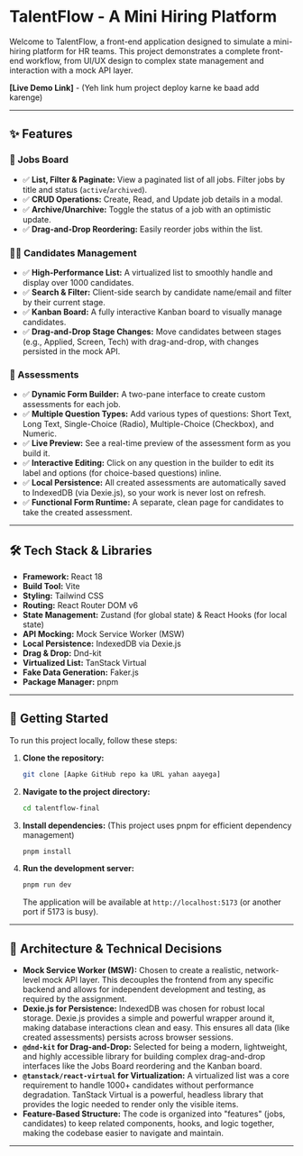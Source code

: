 # TalentFlow - A Mini Hiring Platform

Welcome to TalentFlow, a front-end application designed to simulate a mini-hiring platform for HR teams. This project demonstrates a complete front-end workflow, from UI/UX design to complex state management and interaction with a mock API layer.

**[Live Demo Link]** - (Yeh link hum project deploy karne ke baad add karenge)

---

## ✨ Features

### 🏢 Jobs Board
- ✅ **List, Filter & Paginate:** View a paginated list of all jobs. Filter jobs by title and status (`active`/`archived`).
- ✅ **CRUD Operations:** Create, Read, and Update job details in a modal.
- ✅ **Archive/Unarchive:** Toggle the status of a job with an optimistic update.
- ✅ **Drag-and-Drop Reordering:** Easily reorder jobs within the list.

### 🧑‍💻 Candidates Management
- ✅ **High-Performance List:** A virtualized list to smoothly handle and display over 1000 candidates.
- ✅ **Search & Filter:** Client-side search by candidate name/email and filter by their current stage.
- ✅ **Kanban Board:** A fully interactive Kanban board to visually manage candidates.
- ✅ **Drag-and-Drop Stage Changes:** Move candidates between stages (e.g., Applied, Screen, Tech) with drag-and-drop, with changes persisted in the mock API.

### 📝 Assessments
- ✅ **Dynamic Form Builder:** A two-pane interface to create custom assessments for each job.
- ✅ **Multiple Question Types:** Add various types of questions: Short Text, Long Text, Single-Choice (Radio), Multiple-Choice (Checkbox), and Numeric.
- ✅ **Live Preview:** See a real-time preview of the assessment form as you build it.
- ✅ **Interactive Editing:** Click on any question in the builder to edit its label and options (for choice-based questions) inline.
- ✅ **Local Persistence:** All created assessments are automatically saved to IndexedDB (via Dexie.js), so your work is never lost on refresh.
- ✅ **Functional Form Runtime:** A separate, clean page for candidates to take the created assessment.

---

## 🛠️ Tech Stack & Libraries

- **Framework:** React 18
- **Build Tool:** Vite
- **Styling:** Tailwind CSS
- **Routing:** React Router DOM v6
- **State Management:** Zustand (for global state) & React Hooks (for local state)
- **API Mocking:** Mock Service Worker (MSW)
- **Local Persistence:** IndexedDB via Dexie.js
- **Drag & Drop:** Dnd-kit
- **Virtualized List:** TanStack Virtual
- **Fake Data Generation:** Faker.js
- **Package Manager:** pnpm

---

## 🚀 Getting Started

To run this project locally, follow these steps:

1.  **Clone the repository:**
    ```bash
    git clone [Aapke GitHub repo ka URL yahan aayega]
    ```

2.  **Navigate to the project directory:**
    ```bash
    cd talentflow-final
    ```

3.  **Install dependencies:**
    (This project uses pnpm for efficient dependency management)
    ```bash
    pnpm install
    ```

4.  **Run the development server:**
    ```bash
    pnpm run dev
    ```
    The application will be available at `http://localhost:5173` (or another port if 5173 is busy).

---

## 🧠 Architecture & Technical Decisions

- **Mock Service Worker (MSW):** Chosen to create a realistic, network-level mock API layer. This decouples the frontend from any specific backend and allows for independent development and testing, as required by the assignment.
- **Dexie.js for Persistence:** IndexedDB was chosen for robust local storage. Dexie.js provides a simple and powerful wrapper around it, making database interactions clean and easy. This ensures all data (like created assessments) persists across browser sessions.
- **`@dnd-kit` for Drag-and-Drop:** Selected for being a modern, lightweight, and highly accessible library for building complex drag-and-drop interfaces like the Jobs Board reordering and the Kanban board.
- **`@tanstack/react-virtual` for Virtualization:** A virtualized list was a core requirement to handle 1000+ candidates without performance degradation. TanStack Virtual is a powerful, headless library that provides the logic needed to render only the visible items.
- **Feature-Based Structure:** The code is organized into "features" (jobs, candidates) to keep related components, hooks, and logic together, making the codebase easier to navigate and maintain.

---